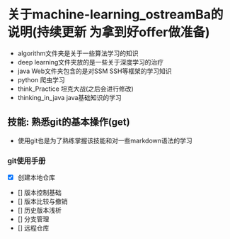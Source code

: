 # 关于machine-learning_ostreamBa的说明(持续更新 为拿到好offer做准备)

* algorithm文件夹是关于一些算法学习的知识
* deep learning文件夹放的是一些关于深度学习的治疗
* java Web文件夹包含的是对SSM SSH等框架的学习知识
* python 爬虫学习 
* think_Practice 坦克大战(之后会进行修改)
* thinking_in_java java基础知识的学习


## 技能: 熟悉git的基本操作(get)

* 使用git也是为了熟练掌握该技能和对一些markdown语法的学习

### git使用手册
- [x] 创建本地仓库
- [] 版本控制基础
- [] 版本比较与撤销
- [] 历史版本浅析
- [] 分支管理
- [] 远程仓库
